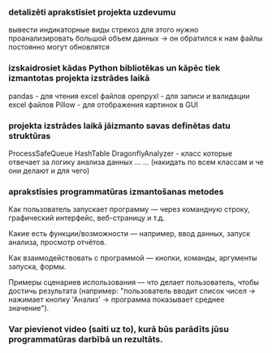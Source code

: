 ### detalizēti aprakstīsiet projekta uzdevumu
вывести индикаторные виды стрекоз 
для этого нужно проанализировать большой объем данных -> он обратился к нам 
файлы постоянно могут обновлятся 

### izskaidrosiet kādas Python bibliotēkas un kāpēc tiek izmantotas projekta izstrādes laikā
pandas - для чтения excel файлов
openpyxl - для записи и валидации excel файлов
Pillow - для отображения картинок в GUI

### projekta izstrādes laikā jāizmanto savas definētas datu struktūras
ProcessSafeQueue
HashTable
DragonflyAnalyzer - класс которые отвечает за логику анализа данных 
...
... (накидать по всем классам и че они делают и для чего)

### aprakstīsies programmatūras izmantošanas metodes
Как пользователь запускает программу — через командную строку, графический интерфейс, веб-страницу и т.д.

Какие есть функции/возможности — например, ввод данных, запуск анализа, просмотр отчётов.

Как взаимодействовать с программой — кнопки, команды, аргументы запуска, формы.

Примеры сценариев использования — что делает пользователь, чтобы достичь результата (например: "пользователь вводит список чисел → нажимает кнопку 'Анализ' → программа показывает среднее значение").

### Var pievienot video (saiti uz to), kurā būs parādīts jūsu programmatūras darbībā un rezultāts.
